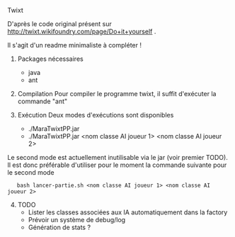 Twixt

D'après le code original présent sur http://twixt.wikifoundry.com/page/Do+it+yourself .

Il s'agit d'un readme minimaliste à compléter !

1. Packages nécessaires
   - java
   - ant

2. Compilation
  Pour compiler le programme twixt, il suffit d'exécuter la commande "ant"

3. Exécution
  Deux modes d'exécutions sont disponibles
     - ./MaraTwixtPP.jar 
     - ./MaraTwixtPP.jar <nom classe AI joueur 1> <nom classe AI joueur 2>

  Le second mode est actuellement inutilisable via le jar (voir premier TODO). Il est donc
  préférable d'utiliser pour le moment la commande suivante pour le second mode
  
       bash lancer-partie.sh <nom classe AI joueur 1> <nom classe AI joueur 2>

4. TODO
   * Lister les classes associées aux IA automatiquement dans la factory
   * Prévoir un système de debug/log
   * Génération de stats ?
